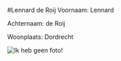 #Lennard de Roij
Voornaam: Lennard


Achternaam: de Roij


Woonplaats: Dordrecht


![Ik heb geen foto!](https://scontent-ams2-1.xx.fbcdn.net/hphotos-xaf1/v/t1.0-9/388760_292974270735422_2068187161_n.jpg?oh=434d750c11b47283cc708f5ce2becc8e&oe=573957F1)